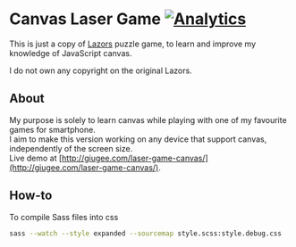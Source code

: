 # Canvas Laser Game [![Analytics](https://ga-beacon.appspot.com/UA-35209681-4/laser-game-canvas/readme?pixel)](https://github.com/igrigorik/ga-beacon)

This is just a copy of [Lazors](http://pyrosphere.net/lazors/) puzzle game, to learn and improve my knowledge of JavaScript canvas.

I do not own any copyright on the original Lazors.

## About

My purpose is solely to learn canvas while playing with one of my favourite games for smartphone.  
I aim to make this version working on any device that support canvas, independently of the screen size.  
Live demo at [http://giugee.com/laser-game-canvas/](http://giugee.com/laser-game-canvas/).

## How-to

To compile Sass files into css

```bash
sass --watch --style expanded --sourcemap style.scss:style.debug.css
```